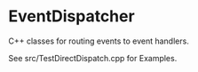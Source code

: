 EventDispatcher
===============

C++ classes for routing events to event handlers.

See src/TestDirectDispatch.cpp for Examples.

